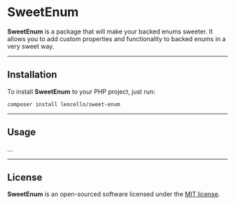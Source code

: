 # SweetEnum

**SweetEnum** is a package that will make your backed enums sweeter. It allows you to add custom properties and functionality to backed enums in a very sweet way.  

---

## Installation  

To install **SweetEnum** to your PHP project, just run:  
```shell
composer install leocello/sweet-enum
```
---

## Usage  

...

---

## License  

**SweetEnum** is an open-sourced software licensed under the [MIT license](./LICENSE).
